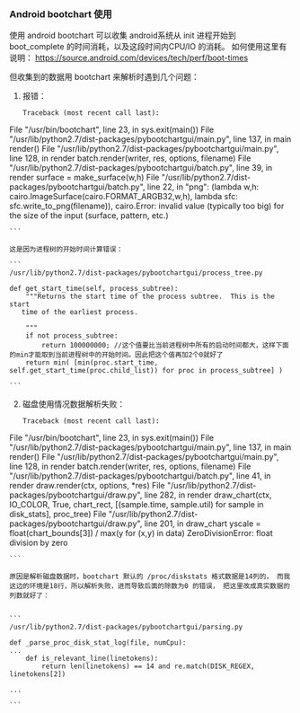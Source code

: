 ### Android bootchart 使用


使用 android bootchart 可以收集 android系统从 init 进程开始到 boot_complete 的时间消耗，以及这段时间内CPU/IO 的消耗。 如何使用这里有说明： https://source.android.com/devices/tech/perf/boot-times


但收集到的数据用 bootchart 来解析时遇到几个问题：

1. 报错：

	```
	Traceback (most recent call last):
  File "/usr/bin/bootchart", line 23, in <module>
    sys.exit(main())
  File "/usr/lib/python2.7/dist-packages/pybootchartgui/main.py", line 137, in main
    render()
  File "/usr/lib/python2.7/dist-packages/pybootchartgui/main.py", line 128, in render
    batch.render(writer, res, options, filename)
  File "/usr/lib/python2.7/dist-packages/pybootchartgui/batch.py", line 39, in render
    surface = make_surface(w,h)
  File "/usr/lib/python2.7/dist-packages/pybootchartgui/batch.py", line 22, in <lambda>
    "png": (lambda w,h: cairo.ImageSurface(cairo.FORMAT_ARGB32,w,h), lambda sfc: sfc.write_to_png(filename)),
cairo.Error: invalid value (typically too big) for the size of the input (surface, pattern, etc.)

	```

	这是因为进程树的开始时间计算错误：

	```
	/usr/lib/python2.7/dist-packages/pybootchartgui/process_tree.py
	
	def get_start_time(self, process_subtree):
        """Returns the start time of the process subtree.  This is the start
	   time of the earliest process.

        """
        if not process_subtree:
            return 100000000; //这个值要比当前进程树中所有的启动时间都大，这样下面的min才能取到当前进程树中的开始时间。因此把这个值再加2个0就好了
        return min( [min(proc.start_time, self.get_start_time(proc.child_list)) for proc in process_subtree] )
        
    ```
    
    
2. 磁盘使用情况数据解析失败：

	```
	Traceback (most recent call last):
  File "/usr/bin/bootchart", line 23, in <module>
    sys.exit(main())
  File "/usr/lib/python2.7/dist-packages/pybootchartgui/main.py", line 137, in main
    render()
  File "/usr/lib/python2.7/dist-packages/pybootchartgui/main.py", line 128, in render
    batch.render(writer, res, options, filename)
  File "/usr/lib/python2.7/dist-packages/pybootchartgui/batch.py", line 41, in render
    draw.render(ctx, options, *res)
  File "/usr/lib/python2.7/dist-packages/pybootchartgui/draw.py", line 282, in render
    draw_chart(ctx, IO_COLOR, True, chart_rect, [(sample.time, sample.util) for sample in disk_stats], proc_tree)
  File "/usr/lib/python2.7/dist-packages/pybootchartgui/draw.py", line 201, in draw_chart
    yscale = float(chart_bounds[3]) / max(y for (x,y) in data)
ZeroDivisionError: float division by zero

	```
	
	原因是解析磁盘数据时，bootchart 默认的 /proc/diskstats 格式数据是14列的， 而我这边的环境是18行，所以解析失败，进而导致后面的除数为0 的错误， 把这里改成真实数据的列数就好了：
	
	
	```
	/usr/lib/python2.7/dist-packages/pybootchartgui/parsing.py
	
	def _parse_proc_disk_stat_log(file, numCpu):
	...
		def is_relevant_line(linetokens):
			return len(linetokens) == 14 and re.match(DISK_REGEX, linetokens[2])
			
	...
		
	```